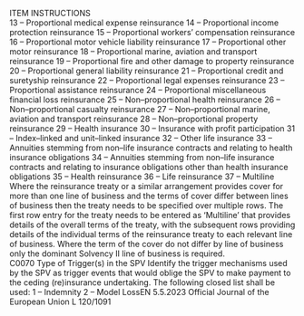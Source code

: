  
ITEM  INSTRUCTIONS  
13 – Proportional medical expense reinsurance 
14 – Proportional income protection reinsurance 
15 – Proportional workers’ compensation reinsurance 
16 – Proportional motor vehicle liability reinsurance 
17 – Proportional other motor reinsurance 
18 – Proportional marine, aviation and transport reinsurance 
19 – Proportional fire and other damage to property reinsurance 
20 – Proportional general liability reinsurance 
21 – Proportional credit and suretyship reinsurance 
22 – Proportional legal expenses reinsurance 
23 – Proportional assistance reinsurance 
24 – Proportional miscellaneous financial loss reinsurance 
25 – Non–proportional health reinsurance 
26 – Non–proportional casualty reinsurance 
27 – Non–proportional marine, aviation and transport reinsurance 
28 – Non–proportional property reinsurance 
29 – Health insurance 
30 – Insurance with profit participation 
31 – Index–linked and unit–linked insurance 
32 – Other life insurance 
33 – Annuities stemming from non–life insurance contracts and relating to health 
insurance obligations 
34 – Annuities stemming from non–life insurance contracts and relating to 
insurance obligations other than health insurance obligations 
35 – Health reinsurance 
36 – Life reinsurance 
37 – Multiline 
Where the reinsurance treaty or a similar arrangement provides cover for more 
than one line of business and the terms of cover differ between lines of business 
then the treaty needs to be specified over multiple rows. The first row entry for 
the treaty needs to be entered as ‘Multiline’ that provides details of the overall 
terms of the treaty, with the subsequent rows providing details of the individual 
terms of the reinsurance treaty to each relevant line of business. Where the term 
of the cover do not differ by line of business only the dominant Solvency II line 
of business is required.  
C0070  Type of Trigger(s) in the SPV  Identify the trigger mechanisms used by the SPV as trigger events that would 
oblige the SPV to make payment to the ceding (re)insurance undertaking. The 
following closed list shall be used: 
1 – Indemnity 
2 – Model LossEN  5.5.2023 Official Journal of the European Union L 120/1091